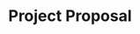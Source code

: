 # Project Proposal

<!-- ## Basic Premise

The main idea is to create an application that provides github users with chat rooms for repositories that they work with.

## Introduction

As I've worked in multiple projects on github, I've noticed quite a few different means of communications that people prefer. I've used separate applications such as Discord, Slack, and even Github's new built-in discussions page. However, for small projects that just need quick communications, there doesn't seem to be an easy, quick to setup and get everyone involved without needing to wait for some to create accounts and learn how to use the app.

My goal with this app is to provide a simple chat room, where contributors can discuss the project, organize production workflows, and reference issues or pull requests directly in the app. Additionally, contributors will be able to simply log into their Github Account instead of being required to set one up.

## Description

## User Stories

- As a user, I can sign in with my Github Account to sign into the app
- As a user, I can view a list of recent chat rooms to quickly get back to what I was working on
- As a user, I can tap a star on a chat room to pin it to the top of the list so I can keep chat rooms I want to keep on top
- As a user, I can select a chat room to open it up
- As a user, I can type and send a message into the chat room to interact with the conversation
- As a user, I can see chat messages appear quickly so I keep up with the conversation
- As a user, I can share a chat so I can invite friends into the chat
- As a user, I can create a new chat room for a repository that I own so I can coordinate with other contributors
- As a user, I can attach an issue or pull request to my message to reference -->
